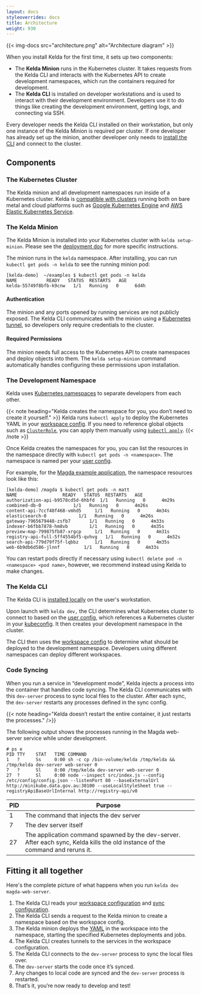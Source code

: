 ```yaml
---
layout: docs
styleoverrides: docs
title: Architecture
weight: 930
---
```


{{< img-docs src="architecture.png" alt="Architecture diagram" >}}

When you install Kelda for the first time, it sets up two components:

- The **Kelda Minion** runs in the Kubernetes cluster. It takes requests from the Kelda CLI and interacts with the Kubernetes API to create development namespaces, which run the containers required for development.
- The **Kelda CLI** is installed on developer workstations and is used to interact with their development environment. Developers use it to do things like creating the development environment, getting logs, and connecting via SSH.

Every developer needs the Kelda CLI installed on their workstation, but only one instance of the Kelda Minion is required per cluster. If one developer has already set up the minion, another developer only needs to [install the CLI](/kelda-v1/docs/installing-cli/) and connect to the cluster.

## Components

### The Kubernetes Cluster

The Kelda minion and all development namespaces run inside of a Kubernetes cluster. Kelda is [compatible with clusters](/kelda-v1/docs/reference/compatibility/) running both on bare metal and cloud platforms such as [Google Kubernetes Engine](https://cloud.google.com/kubernetes-engine/) and [AWS Elastic Kubernetes Service](https://aws.amazon.com/eks/).

### The Kelda Minion

The Kelda Minion is installed into your Kubernetes cluster with `kelda setup-minion`. Please see the [deployment doc](/kelda-v1/docs/deployment) for more specific instructions.

The minion runs in the `kelda` namespace. After installing, you can run `kubectl get pods -n kelda` to see the running minion pod:

```
[kelda-demo]  ~/examples $ kubectl get pods -n kelda
NAME           READY   STATUS  RESTARTS   AGE
kelda-55749f8bfb-k9cnw   1/1   Running   0      6d4h
```

#### Authentication

The minion and any ports opened by running services are not publicly exposed. The Kelda CLI communicates with the minion using a [Kubernetes tunnel](https://kubernetes.io/docs/tasks/access-application-cluster/port-forward-access-application-cluster/), so developers only require credentials to the cluster.

#### Required Permissions

The minion needs full access to the Kubernetes API to create namespaces and deploy objects into them. The `kelda setup-minion` command automatically handles configuring these permissions upon installation.

### The Development Namespace

Kelda uses [Kubernetes namespaces](https://kubernetes.io/docs/concepts/overview/working-with-objects/namespaces/) to separate developers from each other.

{{< note heading="Kelda creates the namespace for you, you don’t need to create it yourself." >}}
Kelda runs `kubectl apply` to deploy the Kubernetes YAML in your [workspace config](/kelda-v1/docs/configuring-kelda/workspace/). If you need to reference global objects such as [`ClusterRole`](https://kubernetes.io/docs/reference/access-authn-authz/rbac/), you can apply them manually using [`kubectl apply`](https://kubernetes.io/docs/tasks/manage-kubernetes-objects/declarative-config/).
{{< /note >}}

Once Kelda creates the namespaces for you, you can list the resources in the namespace directly with `kubectl get pods -n <namespace>`. The namespace is named per your [user config](/kelda-v1/docs/reference/configuration#user-configuration).

For example, for the [Magda example application](/kelda-v1/docs/example-apps/polls), the namespace resources look like this:

```
[kelda-demo] /magda $ kubectl get pods -n matt
NAME                 READY   STATUS  RESTARTS   AGE
authorization-api-b9578cd5d-6hbfd  1/1   Running   0      4m29s
combined-db-0            1/1   Running   0      4m26s
content-api-7ccf48f468-vmhd5     1/1   Running   0      4m34s
elasticsearch-0            1/1   Running   0      4m26s
gateway-7965679448-zsfb7       1/1   Running   0      4m33s
indexer-b6fbb7878-hm8vb        1/1   Running   0      4m35s
preview-map-799875fb87-xrgcp     1/1   Running   0      4m31s
registry-api-full-5ff4554bf5-qvhvg   1/1   Running   0      4m32s
search-api-779d79f75f-lqbbz      1/1   Running   0      4m35s
web-6b9db6d586-jlnnf         1/1   Running   0      4m33s
```

You can restart pods directly if necessary using `kubectl delete pod -n <namespace> <pod name>`, however, we recommend instead using Kelda to make changes.

### The Kelda CLI

The Kelda CLI is [installed locally](/kelda-v1/docs/installing-cli) on the user's workstation.

Upon launch with `kelda dev,` the CLI determines what Kubernetes cluster to connect to based on the [user config](/kelda-v1/docs/reference/configuration#user-configuration), which references a Kubernetes cluster in your [kubeconfig](https://kubernetes.io/docs/tasks/access-application-cluster/configure-access-multiple-clusters/). It then creates your development namespace in the cluster.

The CLI then uses the [workspace config](/kelda-v1/docs/configuring-kelda/workspace/) to determine what should be deployed to the development namespace. Developers using different namespaces can deploy different workspaces.

### Code Syncing

When you run a service in “development mode”, Kelda injects a process into the container that handles code syncing. The Kelda CLI communicates with this `dev-server` process to sync local files to the cluster. After each sync, the `dev-server` restarts any processes defined in the sync config.

{{< note heading="Kelda doesn’t restart the entire container, it just restarts the processes." />}}

The following output shows the processes running in the Magda web-server service while under development.

```
# ps e
PID TTY    STAT   TIME COMMAND
1   ?      Ss     0:00 sh -c cp /bin-volume/kelda /tmp/kelda && /tmp/kelda dev-server web-server 0
7   ?      Sl     0:00 /tmp/kelda dev-server web-server 0
27  ?      Sl     0:00 node --inspect src/index.js --config /etc/config/config.json --listenPort 80 --baseExternalUrl http://minikube.data.gov.au:30100 --useLocalStyleSheet true --registryApiBaseUrlInternal http://registry-api/v0
```

|PID|Purpose|
|---|---|
|1|The command that injects the dev server|
|7|The dev server itself|
|27|The application command spawned by the dev-server. After each sync, Kelda kills the old instance of the command and reruns it.|

## Fitting it all together

Here's the complete picture of what happens when you run `kelda dev magda-web-server`.

1. The Kelda CLI reads your [workspace configuration](/kelda-v1/docs/configuring-kelda/workspace/) and [sync configuration](/kelda-v1/docs/configuring-kelda/sync/).
2. The Kelda CLI sends a request to the Kelda minion to create a namespace based on the workspace config.
3. The Kelda minion deploys the [YAML](/kelda-v1/docs/configuring-kelda/workspace#example-workspaceyaml) in the workspace into the namespace, starting the specified Kubernetes deployments and jobs.
4. The Kelda CLI creates tunnels to the services in the workspace configuration.
5. The Kelda CLI connects to the `dev-server` process to sync the local files over.
6. The `dev-server` starts the code once it’s synced.
7. Any changes to local code are synced and the `dev-server` process is restarted.
8. That’s it, you’re now ready to develop and test!
